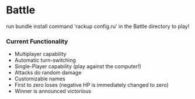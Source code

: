 # Battle
run bundle install 
command 'rackup config.ru' in the Battle directory to play! 

### Current Functionality 

- Multiplayer capability
- Automatic turn-switching
- Single-Player capability (play against the computer!)
- Attacks do random damage
- Customizable names
- First to zero loses (negative HP is immediately changed to zero)
- Winner is announced victorious